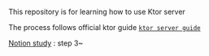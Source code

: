 This repository is for learning how to use Ktor server

The process follows official ktor guide [`ktor server guide`](https://ktor.io/docs/server-create-a-new-project.html)

[Notion study](https://gaudy-unicorn-98b.notion.site/) : step 3~

